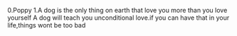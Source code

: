 0.Poppy
1.A dog is the only thing on earth that love you more than you love yourself
A dog will teach you unconditional love.if you can have that in your life,things wont be too bad
